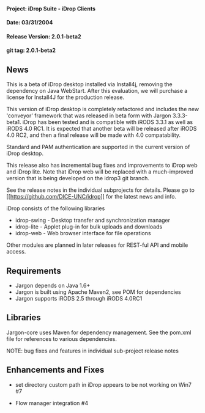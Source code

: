 #### Project: iDrop Suite - iDrop Clients
#### Date: 03/31/2004 
#### Release Version: 2.0.1-beta2
#### git tag: 2.0.1-beta2

## News

This is a beta of iDrop desktop installed via Install4j, removing the dependency on Java WebStart.  After this evaluation, we will purchase a license for Install4J for
the production release.

This version of iDrop desktop is completely refactored and includes the new 'conveyor' framework that was released in beta form with Jargon 3.3.3-beta1. iDrop has been tested and is compatible 
with iRODS 3.3.1 as well as iRODS 4.0 RC1. It is expected that another beta will be released after iRODS 4.0 RC2, and then a final release will be made with 4.0 compatability.  

Standard and PAM authentication are supported in the current version of iDrop desktop.  

This release also has incremental bug fixes and improvements to iDrop web and iDrop lite.  Note that iDrop web will be replaced with a much-improved version that is being developed
on the idrop3 git branch.

See the release notes in the individual subprojects for details.  Please go to [[https://github.com/DICE-UNC/idrop]] for the latest news and info.

iDrop consists of the following libraries

* idrop-swing - Desktop transfer and synchronization manager
* idrop-lite - Applet plug-in for bulk uploads and downloads
* idrop-web - Web browser interface for file operations

Other modules are planned in later releases for REST-ful API and mobile access.

## Requirements

* Jargon depends on Java 1.6+
* Jargon is built using Apache Maven2, see POM for dependencies
* Jargon supports iRODS 2.5 through iRODS 4.0RC1

## Libraries

Jargon-core uses Maven for dependency management.  See the pom.xml file for references to various dependencies.

NOTE: bug fixes and features in individual sub-project release notes


## Enhancements and Fixes

* set directory custom path in iDrop appears to be not working on Win7 #7

* Flow manager integration #4



 